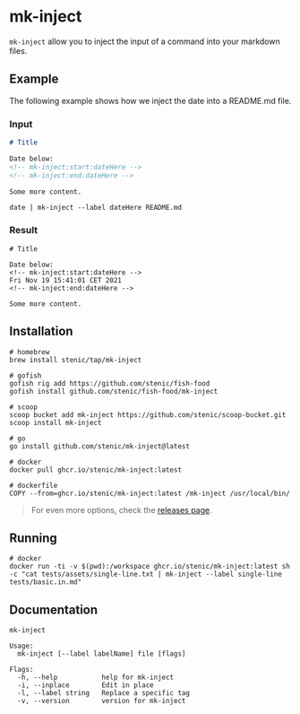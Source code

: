 # mk-inject

`mk-inject` allow you to inject the input of a command into your markdown files.

## Example

The following example shows how we inject the date into a README.md file.

### Input

```markdown
# Title

Date below:
<!-- mk-inject:start:dateHere -->
<!-- mk-inject:end:dateHere -->

Some more content.
```

```shell
date | mk-inject --label dateHere README.md
```

### Result

```
# Title

Date below:
<!-- mk-inject:start:dateHere -->
Fri Nov 19 15:41:01 CET 2021
<!-- mk-inject:end:dateHere -->

Some more content.
```


## Installation

```shell
# homebrew
brew install stenic/tap/mk-inject

# gofish
gofish rig add https://github.com/stenic/fish-food
gofish install github.com/stenic/fish-food/mk-inject

# scoop
scoop bucket add mk-inject https://github.com/stenic/scoop-bucket.git
scoop install mk-inject

# go
go install github.com/stenic/mk-inject@latest

# docker 
docker pull ghcr.io/stenic/mk-inject:latest

# dockerfile
COPY --from=ghcr.io/stenic/mk-inject:latest /mk-inject /usr/local/bin/
```

> For even more options, check the [releases page](https://github.com/stenic/mk-inject/releases).


## Running

```shell
# docker
docker run -ti -v $(pwd):/workspace ghcr.io/stenic/mk-inject:latest sh -c "cat tests/assets/single-line.txt | mk-inject --label single-line tests/basic.in.md"
```

## Documentation

<!-- mk-inject:start:help prefix="```shell" suffix="```" -->
```shell
mk-inject

Usage:
  mk-inject [--label labelName] file [flags]

Flags:
  -h, --help           help for mk-inject
  -i, --inplace        Edit in place
  -l, --label string   Replace a specific tag
  -v, --version        version for mk-inject
```
<!-- mk-inject:end:help -->
